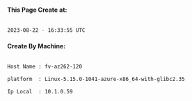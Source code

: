 
   
#### This Page Create at:

```bash

2023-08-22 - 16:33:55 UTC

```

#### Create By Machine:

```bash

Host Name : fv-az262-120

platform  : Linux-5.15.0-1041-azure-x86_64-with-glibc2.35

Ip Local  : 10.1.0.59

```

